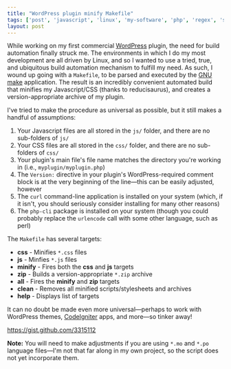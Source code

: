 ```yaml
---
title: "WordPress plugin minify Makefile"
tags: ['post', 'javascript', 'linux', 'my-software', 'php', 'regex', 'shell', 'tool', 'wordpress']
layout: post
---
```


While working on my first commercial [WordPress](http://wordpress.org/)
plugin, the need for build automation finally struck me. The
environments in which I do my most development are all driven by Linux,
and so I wanted to use a tried, true, and ubiquitous build automation
mechanism to fulfill my need. As such, I wound up going with a
`Makefile`, to be parsed and executed by the [GNU
make](http://www.gnu.org/software/make/) application. The result is an
incredibly convenient automated build that minifies my Javascript/CSS
(thanks to reducisaurus), and creates a version-appropriate archive of
my plugin.<!--more-->

I've tried to make the procedure as universal as possible, but it still
makes a handful of assumptions:

1.  Your Javascript files are all stored in the `js/` folder, and there
    are no sub-folders of `js/`
2.  Your CSS files are all stored in the `css/` folder, and there are no
    sub-folders of `css/`
3.  Your plugin's main file's file name matches the directory you're
    working in (i.e., `myplugin/myplugin.php`)
4.  The `Version:` directive in your plugin's WordPress-required comment
    block is at the very beginning of the line—this can be easily
    adjusted, however
5.  The `curl` command-line application is installed on your system
    (which, if it isn't, you should seriously consider installing for
    many other reasons)
6.  The `php-cli` package is installed on your system (though you could
    probably replace the `urlencode` call with some other language, such
    as perl)

The `Makefile` has several targets:

-   **css** - Minifies `*.css` files
-   **js** - Minfies `*.js` files
-   **minify** - Fires both the **css** and **js** targets
-   **zip** - Builds a version-appropriate `*.zip` archive
-   **all** - Fires the **minify** and **zip** targets
-   **clean** - Removes all minified scripts/stylesheets and archives
-   **help** - Displays list of targets

It can no doubt be made even more universal—perhaps to work with
WordPress themes, [CodeIgniter](http://codeigniter.com/) apps, and
more—so tinker away!

<script src="https://gist.github.com/3315112.js"></script>
<noscript><https://gist.github.com/3315112></noscript>

**Note:** You will need to make adjustments if you are using `*.mo` and
`*.po` language files—I'm not that far along in my own project, so the
script does not yet incorporate them.
